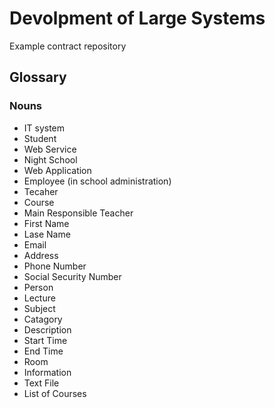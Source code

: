 # Devolpment of Large Systems

Example contract repository

## Glossary

### Nouns

* IT system
* Student
* Web Service
* Night School
* Web Application
* Employee (in school administration)
* Tecaher
* Course
* Main Responsible Teacher
* First Name
* Lase Name
* Email
* Address
* Phone Number
* Social Security Number
* Person
* Lecture
* Subject
* Catagory
* Description
* Start Time
* End Time
* Room
* Information
* Text File
* List of Courses
